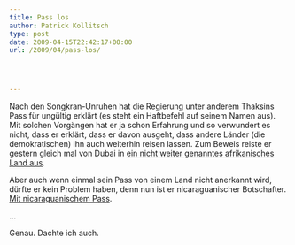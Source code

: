 ```yaml
---
title: Pass los
author: Patrick Kollitsch
type: post
date: 2009-04-15T22:42:17+00:00
url: /2009/04/pass-los/




---
```

Nach den Songkran-Unruhen hat die Regierung unter anderem Thaksins Pass für ungültig erklärt (es steht ein Haftbefehl auf seinem Namen aus). Mit solchen Vorgängen hat er ja schon Erfahrung und so verwundert es nicht, dass er erklärt, dass er davon ausgeht, dass andere Länder (die demokratischen) ihn auch weiterhin reisen lassen. Zum Beweis reiste er gestern gleich mal von Dubai in [ein nicht weiter genanntes afrikanisches Land aus][1].

Aber auch wenn einmal sein Pass von einem Land nicht anerkannt wird, dürfte er kein Problem haben, denn nun ist er nicaraguanischer Botschafter. [Mit nicaraguanischem Pass][2]. 

...

Genau. Dachte ich auch.

 [1]: http://www.nationmultimedia.com/news/30100636/Thaksin-travelled--to-Africa-with-his-passport---D
 [2]: http://www.nationmultimedia.com/news/30100631/Thaksin-given-Nicaraguan-passport
